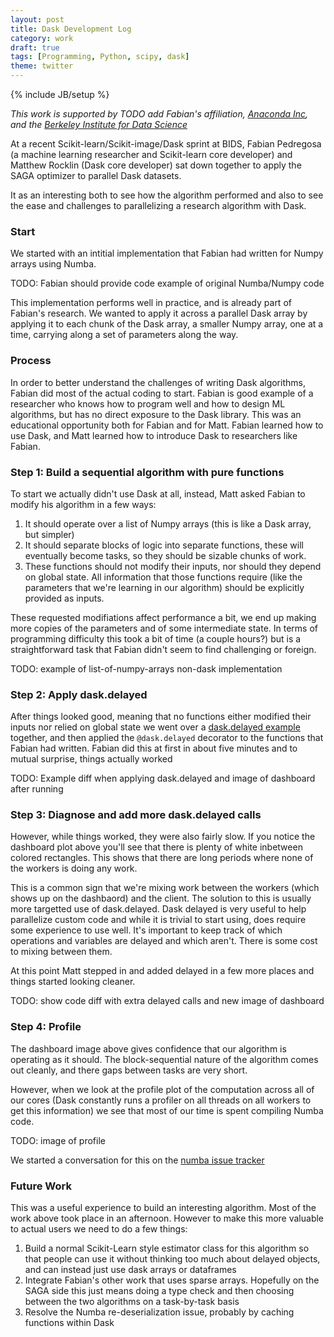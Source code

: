 ```yaml
---
layout: post
title: Dask Development Log
category: work
draft: true
tags: [Programming, Python, scipy, dask]
theme: twitter
---
```

{% include JB/setup %}

*This work is supported by TODO add Fabian's affiliation, [Anaconda
Inc](http://anaconda.com), and the [Berkeley Institute for Data
Science](https://bids.berkeley.edu/)*

At a recent Scikit-learn/Scikit-image/Dask sprint at BIDS, Fabian Pedregosa (a
machine learning researcher and Scikit-learn core developer) and Matthew
Rocklin (Dask core developer) sat down together to apply the SAGA optimizer to
parallel Dask datasets.

It as an interesting both to see how the algorithm performed and also to see
the ease and challenges to parallelizing a research algorithm with Dask.

### Start

We started with an intitial implementation that Fabian had written for Numpy
arrays using Numba.

TODO: Fabian should provide code example of original Numba/Numpy code

This implementation performs well in practice, and is already part of Fabian's
research.  We wanted to apply it across a parallel Dask array by applying it to
each chunk of the Dask array, a smaller Numpy array, one at a time, carrying
along a set of parameters along the way.


### Process

In order to better understand the challenges of writing Dask algorithms, Fabian
did most of the actual coding to start.  Fabian is good example of a researcher who
knows how to program well and how to design ML algorithms, but has no direct
exposure to the Dask library.  This was an educational opportunity both for
Fabian and for Matt.  Fabian learned how to use Dask, and Matt learned how to
introduce Dask to researchers like Fabian.

### Step 1: Build a sequential algorithm with pure functions

To start we actually didn't use Dask at all, instead, Matt asked Fabian to
modify his algorithm in a few ways:

1.  It should operate over a list of Numpy arrays (this is like a Dask array,
    but simpler)
2.  It should separate blocks of logic into separate functions, these will
    eventually become tasks, so they should be sizable chunks of work.
3.  These functions should not modify their inputs, nor should they depend on
    global state.  All information that those functions require (like
    the parameters that we're learning in our algorithm) should be
    explicitly provided as inputs.

These requested modifiations affect performance a bit, we end up making more
copies of the parameters and of some intermediate state.  In terms of
programming difficulty this took a bit of time (a couple hours?) but is a
straightforward task that Fabian didn't seem to find challenging or foreign.

TODO: example of list-of-numpy-arrays non-dask implementation


### Step 2: Apply dask.delayed

After things looked good, meaning that no functions either modified their
inputs nor relied on global state we went over a [dask.delayed
example](https://mybinder.org/v2/gh/dask/dask-examples/master?filepath=delayed.ipynb
) together, and then applied the `@dask.delayed` decorator to the functions
that Fabian had written.  Fabian did this at first in about five minutes and to
mutual surprise, things actually worked

TODO: Example diff when applying dask.delayed and image of dashboard after
running


### Step 3: Diagnose and add more dask.delayed calls

However, while things worked, they were also fairly slow.  If you notice the
dashboard plot above you'll see that there is plenty of white inbetween colored
rectangles.  This shows that there are long periods where none of the workers
is doing any work.

This is a common sign that we're mixing work between the workers (which shows
up on the dashbaord) and the client.  The solution to this is usually more
targetted use of dask.delayed.  Dask delayed is very useful to help parallelize
custom code and while it is trivial to start using, does require some
experience to use well.  It's important to keep track of which operations and
variables are delayed and which aren't.  There is some cost to mixing between
them.

At this point Matt stepped in and added delayed in a few more places and things
started looking cleaner.

TODO: show code diff with extra delayed calls and new image of dashboard


### Step 4: Profile

The dashboard image above gives confidence that our algorithm is operating as
it should.  The block-sequential nature of the algorithm comes out cleanly, and
there gaps between tasks are very short.

However, when we look at the profile plot of the computation across all of our
cores (Dask constantly runs a profiler on all threads on all workers to get
this information) we see that most of our time is spent compiling Numba code.

TODO: image of profile

We started a conversation for this on the [numba issue
tracker](https://github.com/numba/numba/issues/3026)


### Future Work

This was a useful experience to build an interesting algorithm.  Most of the
work above took place in an afternoon.  However to make this more valuable to
actual users we need to do a few things:

1.  Build a normal Scikit-Learn style estimator class for this algorithm
    so that people can use it without thinking too much about delayed objects,
    and can instead just use dask arrays or dataframes
2.  Integrate Fabian's other work that uses sparse arrays.  Hopefully on the
    SAGA side this just means doing a type check and then choosing between the
    two algorithms on a task-by-task basis
3.  Resolve the Numba re-deserialization issue, probably by caching functions
    within Dask
